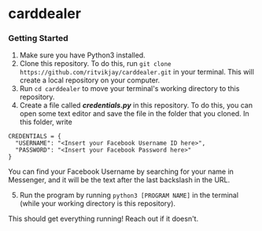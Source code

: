 # carddealer

### Getting Started

1. Make sure you have Python3 installed.
2. Clone this repository. To do this, run ```git clone https://github.com/ritvikjay/carddealer.git``` in your terminal. This will create a local repository on your computer.
3. Run ```cd carddealer``` to move your terminal's working directory to this repository.
4. Create a file called ***credentials.py*** in this repository. To do this, you can open some text editor and save the file in the folder that you cloned. In this folder, write

```
CREDENTIALS = {
  "USERNAME": "<Insert your Facebook Username ID here>",
  "PASSWORD": "<Insert your Facebook Password here>"
}
```

You can find your Facebook Username by searching for your name in Messenger, and it will be the text after the last backslash in the URL.

5. Run the program by running ```python3 [PROGRAM NAME]``` in the terminal (while your working directory is this repository).

This should get everything running! Reach out if it doesn't.
